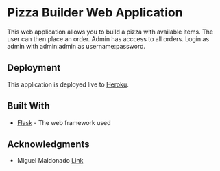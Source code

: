 # Pizza Builder Web Application
This web application allows you to build a pizza with available items. The user can then place an order. Admin has acccess to all orders.
Login as admin with admin:admin as username:password.
## Deployment

This application is deployed live to [Heroku](https://custompizza.herokuapp.com/). 
## Built With

* [Flask](http://flask.pocoo.org/) - The web framework used

## Acknowledgments

* Miguel Maldonado [Link](https://codepen.io/miguelm/)

